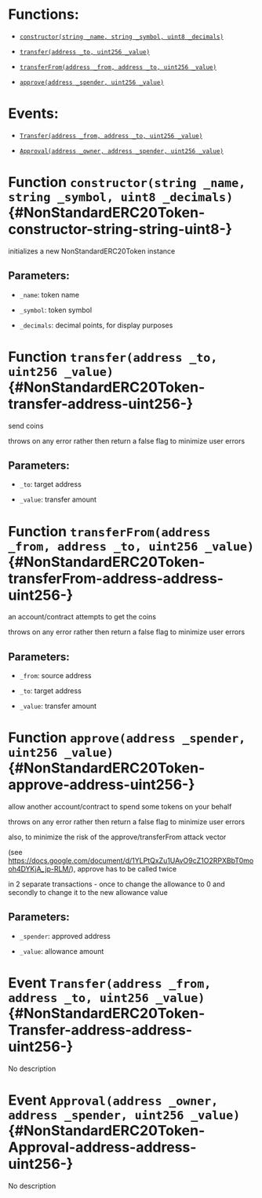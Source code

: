 # Functions:

- [`constructor(string _name, string _symbol, uint8 _decimals)`](#NonStandardERC20Token-constructor-string-string-uint8-)

- [`transfer(address _to, uint256 _value)`](#NonStandardERC20Token-transfer-address-uint256-)

- [`transferFrom(address _from, address _to, uint256 _value)`](#NonStandardERC20Token-transferFrom-address-address-uint256-)

- [`approve(address _spender, uint256 _value)`](#NonStandardERC20Token-approve-address-uint256-)

# Events:

- [`Transfer(address _from, address _to, uint256 _value)`](#NonStandardERC20Token-Transfer-address-address-uint256-)

- [`Approval(address _owner, address _spender, uint256 _value)`](#NonStandardERC20Token-Approval-address-address-uint256-)

# Function `constructor(string _name, string _symbol, uint8 _decimals)` {#NonStandardERC20Token-constructor-string-string-uint8-}

initializes a new NonStandardERC20Token instance

## Parameters:

- `_name`:        token name

- `_symbol`:      token symbol

- `_decimals`:    decimal points, for display purposes

# Function `transfer(address _to, uint256 _value)` {#NonStandardERC20Token-transfer-address-uint256-}

send coins

throws on any error rather then return a false flag to minimize user errors

## Parameters:

- `_to`:      target address

- `_value`:   transfer amount

# Function `transferFrom(address _from, address _to, uint256 _value)` {#NonStandardERC20Token-transferFrom-address-address-uint256-}

an account/contract attempts to get the coins

throws on any error rather then return a false flag to minimize user errors

## Parameters:

- `_from`:    source address

- `_to`:      target address

- `_value`:   transfer amount

# Function `approve(address _spender, uint256 _value)` {#NonStandardERC20Token-approve-address-uint256-}

allow another account/contract to spend some tokens on your behalf

throws on any error rather then return a false flag to minimize user errors

also, to minimize the risk of the approve/transferFrom attack vector

(see https://docs.google.com/document/d/1YLPtQxZu1UAvO9cZ1O2RPXBbT0mooh4DYKjA_jp-RLM/), approve has to be called twice

in 2 separate transactions - once to change the allowance to 0 and secondly to change it to the new allowance value

## Parameters:

- `_spender`: approved address

- `_value`:   allowance amount

# Event `Transfer(address _from, address _to, uint256 _value)` {#NonStandardERC20Token-Transfer-address-address-uint256-}

No description

# Event `Approval(address _owner, address _spender, uint256 _value)` {#NonStandardERC20Token-Approval-address-address-uint256-}

No description
